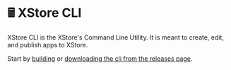 # 🖩 XStore CLI

XStore CLI is the XStore's Command Line Utility. It is meant to create, edit, and publish apps to XStore.

Start by [building](./contributing.md) or [downloading the cli from the releases page](https://github.com/X-Store-App/cli/releases).